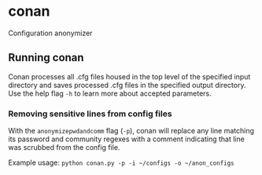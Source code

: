 # conan
Configuration anonymizer

## Running conan
Conan processes all .cfg files housed in the top level of the specified input directory and saves processed .cfg files in the specified output directory.  Use the help flag `-h` to learn more about accepted parameters.

### Removing sensitive lines from config files
With the `anonymizepwdandcomm` flag (`-p`), conan will replace any line matching its password and community regexes with a comment indicating that line was scrubbed from the config file.

Example usage: `python conan.py -p -i ~/configs -o ~/anon_configs`

